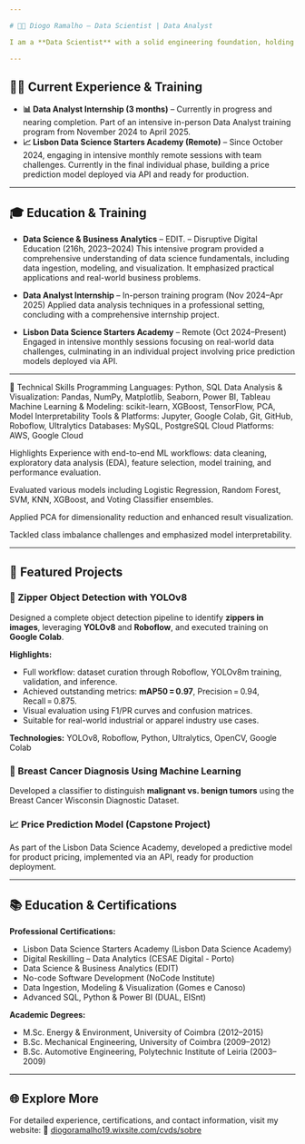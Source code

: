 ```yaml
---

# 👨‍💻 Diogo Ramalho – Data Scientist | Data Analyst

I am a **Data Scientist** with a solid engineering foundation, holding a Master’s in Energy & Environment (University of Coimbra) and a Bachelor’s in Automotive Engineering (Polytechnic Institute of Leiria). My experience spans project development, production management, quality control, and product shipment. Currently transitioning to data science, I focus on machine learning, data analysis, and predictive modeling.

---
```


## 🧑‍💻 Current Experience & Training

* **📊 Data Analyst Internship (3 months)** – Currently in progress and nearing completion. Part of an intensive in-person Data Analyst training program from November 2024 to April 2025.
* **📈 Lisbon Data Science Starters Academy (Remote)** – Since October 2024, engaging in intensive monthly remote sessions with team challenges. Currently in the final individual phase, building a price prediction model deployed via API and ready for production.

---

## 🎓 Education & Training

* **Data Science & Business Analytics** – EDIT. – Disruptive Digital Education (216h, 2023–2024)
  This intensive program provided a comprehensive understanding of data science fundamentals, including data ingestion, modeling, and visualization. It emphasized practical applications and real-world business problems.

* **Data Analyst Internship** – In-person training program (Nov 2024–Apr 2025)
  Applied data analysis techniques in a professional setting, concluding with a comprehensive internship project.

* **Lisbon Data Science Starters Academy** – Remote (Oct 2024–Present)
  Engaged in intensive monthly sessions focusing on real-world data challenges, culminating in an individual project involving price prediction models deployed via API.

---

🧠 Technical Skills
Programming Languages: Python, SQL
Data Analysis & Visualization: Pandas, NumPy, Matplotlib, Seaborn, Power BI, Tableau
Machine Learning & Modeling: scikit-learn, XGBoost, TensorFlow, PCA, Model Interpretability
Tools & Platforms: Jupyter, Google Colab, Git, GitHub, Roboflow, Ultralytics
Databases: MySQL, PostgreSQL
Cloud Platforms: AWS, Google Cloud

Highlights
Experience with end-to-end ML workflows: data cleaning, exploratory data analysis (EDA), feature selection, model training, and performance evaluation.

Evaluated various models including Logistic Regression, Random Forest, SVM, KNN, XGBoost, and Voting Classifier ensembles.

Applied PCA for dimensionality reduction and enhanced result visualization.

Tackled class imbalance challenges and emphasized model interpretability.

---

## 📂 Featured Projects

### 🧷 Zipper Object Detection with YOLOv8

Designed a complete object detection pipeline to identify **zippers in images**, leveraging **YOLOv8** and **Roboflow**, and executed training on **Google Colab**.

**Highlights:**

* Full workflow: dataset curation through Roboflow, YOLOv8m training, validation, and inference.
* Achieved outstanding metrics: **mAP50 = 0.97**, Precision = 0.94, Recall = 0.875.
* Visual evaluation using F1/PR curves and confusion matrices.
* Suitable for real-world industrial or apparel industry use cases.

**Technologies:** YOLOv8, Roboflow, Python, Ultralytics, OpenCV, Google Colab



### 🔬 Breast Cancer Diagnosis Using Machine Learning

Developed a classifier to distinguish **malignant vs. benign tumors** using the Breast Cancer Wisconsin Diagnostic Dataset.



### 📈 Price Prediction Model (Capstone Project)

As part of the Lisbon Data Science Academy, developed a predictive model for product pricing, implemented via an API, ready for production deployment.

---

## 📚 Education & Certifications

**Professional Certifications:**  
- Lisbon Data Science Starters Academy (Lisbon Data Science Academy)
- Digital Reskilling – Data Analytics (CESAE Digital - Porto)
- Data Science & Business Analytics (EDIT)
- No-code Software Development (NoCode Institute)
- Data Ingestion, Modeling & Visualization (Gomes e Canoso)
- Advanced SQL, Python & Power BI (DUAL, EISnt)

**Academic Degrees:**  
- M.Sc. Energy & Environment, University of Coimbra (2012–2015)  
- B.Sc. Mechanical Engineering, University of Coimbra (2009–2012)  
- B.Sc. Automotive Engineering, Polytechnic Institute of Leiria (2003–2009)

---

## 🌐 Explore More

For detailed experience, certifications, and contact information, visit my website:
🔗 [diogoramalho19.wixsite.com/cvds/sobre](https://diogoramalho19.wixsite.com/cvds/sobre)
